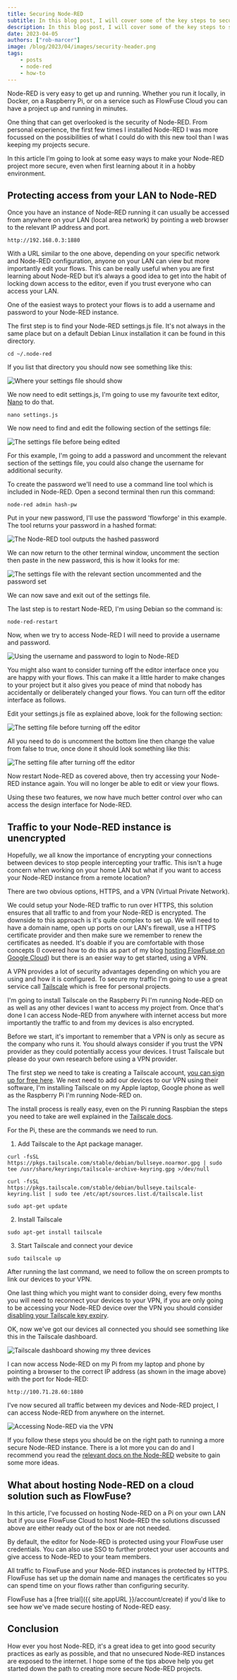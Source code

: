 ```yaml
---
title: Securing Node-RED
subtitle: In this blog post, I will cover some of the key steps to securing Node-RED projects.
description: In this blog post, I will cover some of the key steps to securing Node-RED projects.
date: 2023-04-05
authors: ["rob-marcer"]
image: /blog/2023/04/images/security-header.png
tags:
    - posts
    - node-red
    - how-to
---
```


Node-RED is very easy to get up and running. Whether you run it locally, in Docker, on a Raspberry Pi, or on a service such as FlowFuse Cloud you can have a project up and running in minutes.

<!--more-->

One thing that can get overlooked is the security of Node-RED. From personal experience, the first few times I installed Node-RED I was more focussed on the possibilities of what I could do with this new tool than I was keeping my projects secure. 

In this article I’m going to look at some easy ways to make your Node-RED project more secure, even when first learning about it in a hobby environment.

## Protecting access from your LAN to Node-RED

Once you have an instance of Node-RED running it can usually be accessed from anywhere on your LAN (local area network) by pointing a web browser to the relevant IP address and port.

```http://192.168.0.3:1880```

With a URL similar to the one above, depending on your specific network and Node-RED configuration, anyone on your LAN can view but more importantly edit your flows. This can be really useful when you are first learning about Node-RED but it’s always a good idea to get into the habit of locking down access to the editor, even if you trust everyone who can access your LAN.

One of the easiest ways to protect your flows is to add a username and password to your Node-RED instance.

The first step is to find your Node-RED settings.js file. It's not always in the same place but on a default Debian Linux installation it can be found in this directory.

```cd ~/.node-red```

If you list that directory you should now see something like this:

![Where your settings file should show](./images/ls.png "Where your settings.js should show")

We now need to edit settings.js, I'm going to use my favourite text editor, [Nano](https://www.nano-editor.org/) to do that.

```nano settings.js```

We now need to find and edit the following section of the settings file:

![The settings file before being edited](./images/without-password.png "The settings file before being edited")

For this example, I'm going to add a password and uncomment the relevant section of the settings file, you could also change the username for additional security.

To create the password we'll need to use a command line tool which is included in Node-RED. Open a second terminal then run this command:

```node-red admin hash-pw```

Put in your new password, I'll use the password 'flowforge' in this example. The tool returns your password in a hashed format:

![The Node-RED tool outputs the hashed password](./images/password.png "The Node-RED tool outputs the hashed password")

We can now return to the other terminal window, uncomment the section then paste in the new password, this is how it looks for me:

![The settings file with the relevant section uncommented and the password set](./images/with-password.png "The settings file with the relevant section uncommented and the password set")

We can now save and exit out of the settings file.

The last step is to restart Node-RED, I'm using Debian so the command is:

```node-red-restart```

Now, when we try to access Node-RED I will need to provide a username and password.

![Using the username and password to login to Node-RED](./images/login.gif "Using the username and password to login to Node-RED")

You might also want to consider turning off the editor interface once you are happy with your flows. This can make it a little harder to make changes to your project but it also gives you peace of mind that nobody has accidentally or deliberately changed your flows. You can turn off the editor interface as follows.

Edit your settings.js file as explained above, look for the following section:

![The setting file before turning off the editor](./images/editor-on.png "The setting file before turning off the editor")

All you need to do is uncomment the bottom line then change the value from false to true, once done it should look something like this:

![The setting file after turning off the editor](./images/editor-off.png "The setting file after turning off the editor")

Now restart Node-RED as covered above, then try accessing your Node-RED instance again. You will no longer be able to edit or view your flows.

Using these two features, we now have much better control over who can access the design interface for Node-RED.

## Traffic to your Node-RED instance is unencrypted

Hopefully, we all know the importance of encrypting your connections between devices to stop people intercepting your traffic. This isn't a huge concern when working on your home LAN but what if you want to access your Node-RED instance from a remote location? 

There are two obvious options, HTTPS, and a VPN (Virtual Private Network).

We could setup your Node-RED traffic to run over HTTPS, this solution ensures that all traffic to and from your Node-RED is encrypted. The downside to this approach is it's quite complex to set up. We will need to have a domain name, open up ports on our LAN's firewall, use a HTTPS certificate provider and then make sure we remember to renew the certificates as needed. It's doable if you are comfortable with those concepts (I covered how to do this as part of my blog [hosting FlowFuse on Google Cloud](/blog/2022/12/flowforge-gcp-https-set-up/)) but there is an easier way to get started, using a VPN.

A VPN provides a lot of security advantages depending on which you are using and how it is configured. To secure my traffic I'm going to use a great service call [Tailscale](https://tailscale.com/) which is free for personal projects.

I'm going to install Tailscale on the Raspberry Pi I'm running Node-RED on as well as any other devices I want to access my project from. Once that's done I can access Node-RED from anywhere with internet access but more importantly the traffic to and from my devices is also encrypted.

Before we start, it's important to remember that a VPN is only as secure as the company who runs it. You should always consider if you trust the VPN provider as they could potentially access your devices. I trust Tailscale but please do your own research before using a VPN provider.

The first step we need to take is creating a Tailscale account, [you can sign up for free here](https://login.tailscale.com/start). We next need to add our devices to our VPN using their software, I'm installing Tailscale on my Apple laptop, Google phone as well as the Raspberry Pi I'm running Node-RED on.

The install process is really easy, even on the Pi running Raspbian the steps you need to take are well explained in the [Tailscale docs](https://tailscale.com/download/linux/debian-bullseye).

For the Pi, these are the commands we need to run.

1. Add Tailscale to the Apt package manager.

```curl -fsSL https://pkgs.tailscale.com/stable/debian/bullseye.noarmor.gpg | sudo tee /usr/share/keyrings/tailscale-archive-keyring.gpg >/dev/null```

```curl -fsSL https://pkgs.tailscale.com/stable/debian/bullseye.tailscale-keyring.list | sudo tee /etc/apt/sources.list.d/tailscale.list```

```sudo apt-get update```

2. Install Tailscale

```sudo apt-get install tailscale```

3. Start Tailscale and connect your device

```sudo tailscale up```

After running the last command, we need to follow the on screen prompts to link our devices to your VPN.

One last thing which you might want to consider doing, every few months you will need to reconnect your devices to your VPN, if you are only going to be accessing your Node-RED device over the VPN you should consider [disabling your Tailscale key expiry](https://tailscale.com/kb/1028/key-expiry/).

OK, now we've got our devices all connected you should see something like this in the Tailscale dashboard.

![Tailscale dashboard showing my three devices](./images/tailscale.png "Tailscale dashboard showing my three devices")

I can now access Node-RED on my Pi from my laptop and phone by pointing a browser to the correct IP address (as shown in the image above) with the port for Node-RED:

```http://100.71.28.60:1880```

I’ve now secured all traffic between my devices and Node-RED project, I can access Node-RED from anywhere on the internet.

![Accessing Node-RED via the VPN](./images/nr-via-vpn.png "Accessing Node-RED via the VPN")

If you follow these steps you should be on the right path to running a more secure Node-RED instance. There is a lot more you can do and I recommend you read the [relevant docs on the Node-RED](https://nodered.org/docs/user-guide/runtime/securing-node-red) website to gain some more ideas.

## What about hosting Node-RED on a cloud solution such as FlowFuse?

In this article, I've focussed on hosting Node-RED on a Pi on your own LAN but if you use FlowFuse Cloud to host Node-RED the solutions discussed above are either ready out of the box or are not needed.

By default, the editor for Node-RED is protected using your FlowFuse user credentials. You can also use SSO to further protect your user accounts and give access to Node-RED to your team members.

All traffic to FlowFuse and your Node-RED instances is protected by HTTPS. FlowFuse has set up the domain name and manages the certificates so you can spend time on your flows rather than configuring security.

FlowFuse has a [free trial]({{ site.appURL }}/account/create) if you'd like to see how we've made secure hosting of Node-RED easy.

## Conclusion

How ever you host Node-RED, it's a great idea to get into good security practices as early as possible, and that no unsecured Node-RED instances are exposed to the internet. I hope some of the tips above help you get started down the path to creating more secure Node-RED projects.
